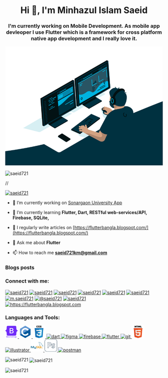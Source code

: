 <h1 align="center">Hi 👋, I'm Minhazul Islam Saeid</h1>
<h3 align="center">I'm currently working on Mobile Development. As mobile app devleoper I use Flutter which is a framework for cross platform native app development and I really love it.</h3>

<p align="center"> <img src="https://github.com/saeid721/saeid721/blob/main/code.gif" /> </p>

<p align="left"> <img src="https://komarev.com/ghpvc/?username=saeid721&label=Profile%20views&color=0e75b6&style=flat" alt="saeid721" /> </p>

//<p align="left"> <a href="https://github.com/ryo-ma/github-profile-trophy"><img src="https://github-profile-trophy.vercel.app/?username=saeid721" alt="saeid721" /></a> </p>

- 🔭 I’m currently working on [Sonargaon University App](https://github.com/zachaicom/su_apps)

- 🌱 I’m currently learning **Flutter, Dart, RESTful web-services/API, Firebase, SQLite,**

- 📝 I regularly write articles on [https://flutterbangla.blogspot.com/](https://flutterbangla.blogspot.com/)

- 💬 Ask me about **Flutter**

- 📫 How to reach me **saeid721km@gmail.com**

### Blogs posts
<!-- BLOG-POST-LIST:START -->
<!-- BLOG-POST-LIST:END -->

<h3 align="left">Connect with me:</h3>
<p align="left">
<a href="https://codepen.io/saeid721" target="blank"><img align="center" src="https://raw.githubusercontent.com/rahuldkjain/github-profile-readme-generator/master/src/images/icons/Social/codepen.svg" alt="saeid721" height="30" width="40" /></a>
<a href="https://dev.to/saeid721" target="blank"><img align="center" src="https://raw.githubusercontent.com/rahuldkjain/github-profile-readme-generator/master/src/images/icons/Social/devto.svg" alt="saeid721" height="30" width="40" /></a>
<a href="https://twitter.com/saeid721" target="blank"><img align="center" src="https://raw.githubusercontent.com/rahuldkjain/github-profile-readme-generator/master/src/images/icons/Social/twitter.svg" alt="saeid721" height="30" width="40" /></a>
<a href="https://linkedin.com/in/saeid721" target="blank"><img align="center" src="https://raw.githubusercontent.com/rahuldkjain/github-profile-readme-generator/master/src/images/icons/Social/linked-in-alt.svg" alt="saeid721" height="30" width="40" /></a>
<a href="https://codesandbox.com/saeid721" target="blank"><img align="center" src="https://raw.githubusercontent.com/rahuldkjain/github-profile-readme-generator/master/src/images/icons/Social/codesandbox.svg" alt="saeid721" height="30" width="40" /></a>
<a href="https://fb.com/saeid721" target="blank"><img align="center" src="https://raw.githubusercontent.com/rahuldkjain/github-profile-readme-generator/master/src/images/icons/Social/facebook.svg" alt="saeid721" height="30" width="40" /></a>
<a href="https://instagram.com/m.saeid721" target="blank"><img align="center" src="https://raw.githubusercontent.com/rahuldkjain/github-profile-readme-generator/master/src/images/icons/Social/instagram.svg" alt="m.saeid721" height="30" width="40" /></a>
<a href="https://medium.com/@saeid721" target="blank"><img align="center" src="https://raw.githubusercontent.com/rahuldkjain/github-profile-readme-generator/master/src/images/icons/Social/medium.svg" alt="@saeid721" height="30" width="40" /></a>
<a href="https://www.youtube.com/c/saeid721" target="blank"><img align="center" src="https://raw.githubusercontent.com/rahuldkjain/github-profile-readme-generator/master/src/images/icons/Social/youtube.svg" alt="saeid721" height="30" width="40" /></a>
<a href="https://flutterbangla.blogspot.com" target="blank"><img align="center" src="https://raw.githubusercontent.com/rahuldkjain/github-profile-readme-generator/master/src/images/icons/Social/rss.svg" alt="https://flutterbangla.blogspot.com" height="30" width="40" /></a>
</p>

<h3 align="left">Languages and Tools:</h3>
<p align="left"> <a href="https://getbootstrap.com" target="_blank" rel="noreferrer"> <img src="https://raw.githubusercontent.com/devicons/devicon/master/icons/bootstrap/bootstrap-plain-wordmark.svg" alt="bootstrap" width="40" height="40"/> </a> <a href="https://www.cprogramming.com/" target="_blank" rel="noreferrer"> <img src="https://raw.githubusercontent.com/devicons/devicon/master/icons/c/c-original.svg" alt="c" width="40" height="40"/> </a> <a href="https://www.w3schools.com/css/" target="_blank" rel="noreferrer"> <img src="https://raw.githubusercontent.com/devicons/devicon/master/icons/css3/css3-original-wordmark.svg" alt="css3" width="40" height="40"/> </a> <a href="https://dart.dev" target="_blank" rel="noreferrer"> <img src="https://www.vectorlogo.zone/logos/dartlang/dartlang-icon.svg" alt="dart" width="40" height="40"/> </a> <a href="https://www.figma.com/" target="_blank" rel="noreferrer"> <img src="https://www.vectorlogo.zone/logos/figma/figma-icon.svg" alt="figma" width="40" height="40"/> </a> <a href="https://firebase.google.com/" target="_blank" rel="noreferrer"> <img src="https://www.vectorlogo.zone/logos/firebase/firebase-icon.svg" alt="firebase" width="40" height="40"/> </a> <a href="https://flutter.dev" target="_blank" rel="noreferrer"> <img src="https://www.vectorlogo.zone/logos/flutterio/flutterio-icon.svg" alt="flutter" width="40" height="40"/> </a> <a href="https://git-scm.com/" target="_blank" rel="noreferrer"> <img src="https://www.vectorlogo.zone/logos/git-scm/git-scm-icon.svg" alt="git" width="40" height="40"/> </a> <a href="https://www.w3.org/html/" target="_blank" rel="noreferrer"> <img src="https://raw.githubusercontent.com/devicons/devicon/master/icons/html5/html5-original-wordmark.svg" alt="html5" width="40" height="40"/> </a> <a href="https://www.adobe.com/in/products/illustrator.html" target="_blank" rel="noreferrer"> <img src="https://www.vectorlogo.zone/logos/adobe_illustrator/adobe_illustrator-icon.svg" alt="illustrator" width="40" height="40"/> </a> <a href="https://www.mysql.com/" target="_blank" rel="noreferrer"> <img src="https://raw.githubusercontent.com/devicons/devicon/master/icons/mysql/mysql-original-wordmark.svg" alt="mysql" width="40" height="40"/> </a> <a href="https://www.photoshop.com/en" target="_blank" rel="noreferrer"> <img src="https://raw.githubusercontent.com/devicons/devicon/master/icons/photoshop/photoshop-line.svg" alt="photoshop" width="40" height="40"/> </a> <a href="https://postman.com" target="_blank" rel="noreferrer"> <img src="https://www.vectorlogo.zone/logos/getpostman/getpostman-icon.svg" alt="postman" width="40" height="40"/> </a> </p>



<p><img align="left" src="https://github-readme-stats.vercel.app/api/top-langs?username=saeid721&show_icons=true&locale=en&layout=compact" alt="saeid721" /></p>

<p>&nbsp;<img align="center" src="https://github-readme-stats.vercel.app/api?username=saeid721&show_icons=true&locale=en" alt="saeid721" /></p>

<p><img align="center" src="https://github-readme-streak-stats.herokuapp.com/?user=saeid721&" alt="saeid721" /></p>
